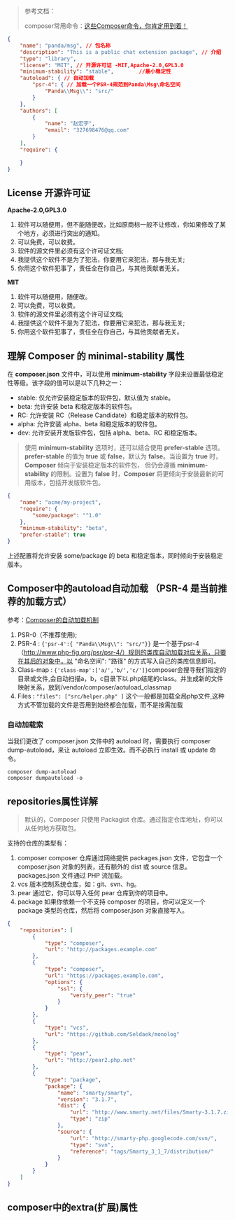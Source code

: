 > 参考文档：
>
> composer常用命令：[这些Composer命令，你肯定用到着！](https://zhuanlan.zhihu.com/p/150968844)
> 
> 

```json
{
    "name": "panda/msg", // 包名称
    "description": "This is a public chat extension package", // 介绍
    "type": "library",
    "license": "MIT", // 开源许可证 -MIT,Apache-2.0,GPL3.0
    "minimum-stability": "stable",        //最小稳定性
    "autoload": { // 自动加载
        "psr-4": { // 加载一个PSR-4规范到Panda\Msg\命名空间
            "Panda\\Msg\\": "src/"
        }
    },
    "authors": [
        {
            "name": "赵宏宇",
            "email": "327698476@qq.com"
        }
    ],
    "require": {
      
    }
}

```
## License 开源许可证
**Apache-2.0,GPL3.0**
1. 软件可以随便用，但不能随便改，比如原商标一般不让修改，你如果修改了某个地方，必须进行突出的通知。
2. 可以免费，可以收费。
3. 软件的源文件里必须有这个许可证文档;
4. 我提供这个软件不是为了犯法，你要用它来犯法，那与我无关;
5. 你用这个软件犯事了，责任全在你自己，与其他贡献者无关。

**MIT**
1. 软件可以随便用，随便改。
2. 可以免费，可以收费。
3. 软件的源文件里必须有这个许可证文档;
4. 我提供这个软件不是为了犯法，你要用它来犯法，那与我无关;
5. 你用这个软件犯事了，责任全在你自己，与其他贡献者无关。

## 理解 Composer 的 minimal-stability 属性
在 **composer.json** 文件中，可以使用 **minimum-stability** 字段来设置最低稳定性等级。该字段的值可以是以下几种之一：
* stable: 仅允许安装稳定版本的软件包，默认值为 stable。
* beta: 允许安装 beta 和稳定版本的软件包。
* RC: 允许安装 RC（Release Candidate）和稳定版本的软件包。
* alpha: 允许安装 alpha、beta 和稳定版本的软件包。
* dev: 允许安装开发版软件包，包括 alpha、beta、RC 和稳定版本。

>使用 **minimum-stability** 选项时，还可以结合使用 **prefer-stable** 选项。**prefer-stable**
> 的值为 **true** 或 **false**，默认为 **false**。当设置为 **true** 时，**Composer** 倾向于安装稳定版本的软件包，
> 但仍会遵循 **minimum-stability** 的限制。设置为 **false** 时，**Composer** 将更倾向于安装最新的可用版本，包括开发版软件包。

```json
{
    "name": "acme/my-project",
    "require": {
        "some/package": "^1.0"
    },
    "minimum-stability": "beta",
    "prefer-stable": true
}
```
上述配置将允许安装 some/package 的 beta 和稳定版本，同时倾向于安装稳定版本。


## Composer中的autoload自动加载 （PSR-4 是当前推荐的加载方式）
参考：[Composer的自动加载机制](https://www.cnblogs.com/caibaotimes/p/13810329.html)
1. PSR-0（不推荐使用);
2. PSR-4 : `{'psr-4':{ "Panda\\Msg\\": "src/"}}` 是一个基于psr-4（http://www.php-fig.org/psr/psr-4/）规则的类库自动加载对应关系，只要在其后的对象中，以 "命名空间": "路径" 的方式写入自己的类库信息即可。
3. Class-map : `{'class-map':['a/','b/','c/']}`composer会搜寻我们指定的目录或文件,会自动扫描a，b，c目录下以.php结尾的class。并生成新的文件映射关系，放到/vendor/composer/aotuload_classmap
4. Files : `"files": ["src/helper.php" ]` 这个一般都是加载全局php文件,这种方式不管加载的文件是否用到始终都会加载，而不是按需加载

### 自动加载索
当我们更改了 composer.json 文件中的 autoload 时，需要执行 composer dump-autoload，来让 autoload 立即生效。而不必执行 install 或 update 命令。
```shell
composer dump-autoload
composer dumpautoload -o
```

## repositories属性详解
> 默认的，Composer 只使用 Packagist 仓库。通过指定仓库地址，你可以从任何地方获取包。

支持的仓库的类型有：
1. composer
   composer 仓库通过网络提供 packages.json 文件，它包含一个 composer.json 对象的列表，还有额外的 dist 或 source 信息。packages.json 文件通过 PHP 流加载。
2. vcs
   版本控制系统仓库，如：git、svn、hg。
3. pear
   通过它，你可以导入任何 pear 仓库到你的项目中。
4. package
   如果你依赖一个不支持 composer 的项目，你可以定义一个 package 类型的仓库，然后将 composer.json 对象直接写入。

```json
{
    "repositories": [
        {
            "type": "composer",
            "url": "http://packages.example.com"
        },
        {
            "type": "composer",
            "url": "https://packages.example.com",
            "options": {
                "ssl": {
                    "verify_peer": "true"
                }
            }
        },
        {
            "type": "vcs",
            "url": "https://github.com/Seldaek/monolog"
        },
        {
            "type": "pear",
            "url": "http://pear2.php.net"
        },
        {
            "type": "package",
            "package": {
                "name": "smarty/smarty",
                "version": "3.1.7",
                "dist": {
                    "url": "http://www.smarty.net/files/Smarty-3.1.7.zip",
                    "type": "zip"
                },
                "source": {
                    "url": "http://smarty-php.googlecode.com/svn/",
                    "type": "svn",
                    "reference": "tags/Smarty_3_1_7/distribution/"
                }
            }
        }
    ]
}

```
## composer中的extra(扩展)属性
